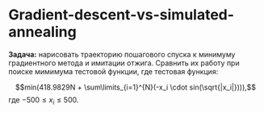 # Gradient-descent-vs-simulated-annealing

**Задача:** нарисовать траекторию пошагового спуска к минимуму градиентного метода и имитации отжига. Сравнить их работу при поиске мимимума тестовой функции, где тестовая функция:

$$min(418.9829N + \sum\limits_{i=1}^{N}(-x_i \cdot sin(\sqrt{|x_i|}))),$$
где $-500 \leq x_i \leq 500$.
